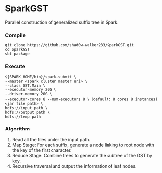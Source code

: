# SparkGST
Parallel construction of generalized suffix tree in Spark.

### Compile
```
git clone https://github.com/shad0w-walker233/SparkGST.git
cd SparkGST
sbt package
```
### Execute
```
${SPARK_HOME/bin}/spark-submit \
--master <spark cluster master uri> \
--class GST.Main \
--executor-memory 20G \
--driver-memory 20G \
--executor-cores 8 --num-executors 8 \（default: 8 cores 8 instances)
<jar file path> \
hdfs://input path \
hdfs://output path \
hdfs://temp path
```

### Algorithm
1. Read all the files under the input path.
2. Map Stage: For each suffix, generate a node linking to root node with the key of the first character.
3. Reduce Stage: Combine trees to generate the subtree of the GST by key.
4. Recursive traversal and output the information of leaf nodes.
